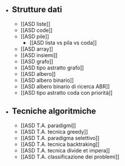 - ## Strutture dati
	- [[ASD liste]]
	- [[ASD code]]
	- [[ASD pile]]
		- [[ASD lista vs pila vs coda]]
	- [[ASD array]]
	- [[ASD insiemi]]
	- [[ASD grafo]]
	- [[ASD tipo astratto grafo]]
	- [[ASD albero]]
	- [[ASD albero binario]]
	- [[ASD albero binario di ricerca ABR]]
	- [[ASD tipo astratto coda con priorità]]
- ## Tecniche algoritmiche
	- [[ASD T.A. paradigmi]]
	- [[ASD T.A. tecnica greedy]]
	- [[ASD T.A. paradigma selettivo]]
	- [[ASD T.A. tecnica backtraking]]
	- [[ASD T.A. tecnica divide et impera]]
	- [[ASD T.A. classificazione dei problemi]]